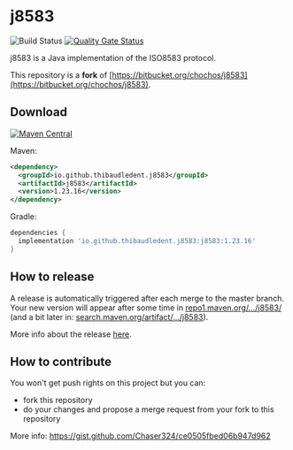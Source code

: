 # j8583

![Build Status](https://github.com/thibaudledent/j8583/actions/workflows/build.yml/badge.svg) [![Quality Gate Status](https://sonarcloud.io/api/project_badges/measure?project=thibaudledent_j85832&metric=alert_status)](https://sonarcloud.io/summary/new_code?id=thibaudledent_j85832)

j8583 is a Java implementation of the ISO8583 protocol.

This repository is a **fork** of [https://bitbucket.org/chochos/j8583](https://bitbucket.org/chochos/j8583).

## Download

[![Maven Central](https://img.shields.io/maven-central/v/io.github.thibaudledent.j8583/j8583.svg?label=Maven%20Central)](https://central.sonatype.com/search?smo=true&namespace=io.github.thibaudledent.j8583&name=j8583)

Maven:
```xml
<dependency>
  <groupId>io.github.thibaudledent.j8583</groupId>
  <artifactId>j8583</artifactId>
  <version>1.23.16</version>
</dependency>
```

Gradle:
```gradle
dependencies {
  implementation 'io.github.thibaudledent.j8583:j8583:1.23.16'
}
```

## How to release

A release is automatically triggered after each merge to the master branch. Your new version will appear after some time in [repo1.maven.org/.../j8583/](https://repo1.maven.org/maven2/io/github/thibaudledent/j8583/j8583/) (and a bit later in: [search.maven.org/artifact/.../j8583](https://search.maven.org/artifact/io.github.thibaudledent.j8583/j8583)).

More info about the release [here](https://github.com/thibaudledent/j8583/blob/master/RELEASE.md).

## How to contribute

You won't get push rights on this project but you can:
* fork this repository
* do your changes and propose a merge request from your fork to this repository

More info: https://gist.github.com/Chaser324/ce0505fbed06b947d962
